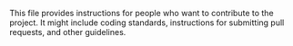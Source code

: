 This file provides instructions for people who want to contribute to the project. It might include coding standards, instructions for submitting pull requests, and other guidelines.